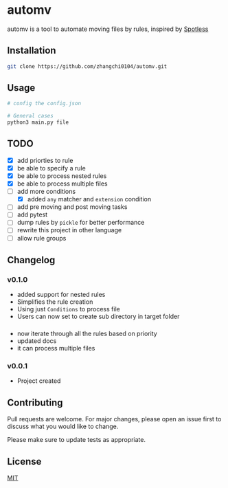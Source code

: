 # automv

automv is a tool to automate moving files by rules, inspired by [Spotless](https://lightpillar.com/spotless.html)

## Installation

```bash
git clone https://github.com/zhangchi0104/automv.git
```

## Usage

```bash
# config the config.json

# General cases
python3 main.py file
```

## TODO

- [X] add priorties to rule
- [X] be able to specify a rule
- [X] be able to process nested rules
- [X] be able to process multiple files
- [ ] add more conditions 
    - [X] added `any` matcher and `extension` condition
- [ ] add pre moving and post moving tasks
- [ ] add pytest 
- [ ] dump rules by `pickle` for better performance
- [ ] rewrite this project in other language
- [ ] allow rule groups

## Changelog
### v0.1.0
- added support for nested rules
- Simplifies the rule creation
- Using just `Conditions` to process file
- Users can now set to create sub directory in target folder
###
- now iterate through all the rules based on priority
- updated docs
- it can process multiple files

### v0.0.1 
- Project created 

## Contributing
Pull requests are welcome. For major changes, please open an issue first to discuss what you would like to change.

Please make sure to update tests as appropriate.

## License
[MIT](https://choosealicense.com/licenses/mit/)
